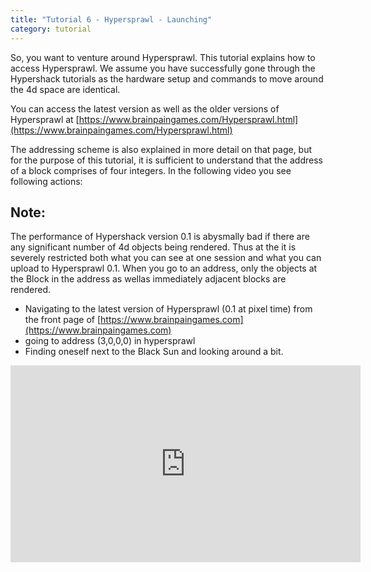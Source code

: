 ```yaml
---
title: "Tutorial 6 - Hypersprawl - Launching"
category: tutorial
---
```


So, you want to venture around Hypersprawl. This tutorial explains how to access Hypersprawl. We assume you have successfully gone through the Hypershack tutorials as the hardware setup and commands to move around the 4d space are identical.

<!--more-->

You can access the latest version as well as the older versions of Hypersprawl at [https://www.brainpaingames.com/Hypersprawl.html](https://www.brainpaingames.com/Hypersprawl.html)

The addressing scheme is also explained in more detail on that page, but for the purpose of this tutorial, it is sufficient to understand that the address of a block comprises of four integers. In the following video you see following actions:

Note:
-----
 The performance of Hypershack version 0.1 is abysmally bad if there are any significant number of 4d objects being rendered. Thus at the it is severely restricted both what you can see at one session and what you can upload to Hypersprawl 0.1. When you go to an address, only the objects at the Block in the address as wellas immediately adjacent blocks are rendered.  


- Navigating to the latest version of Hypersprawl (0.1 at pixel time) from the front page of [https://www.brainpaingames.com](https://www.brainpaingames.com)
- going to address (3,0,0,0) in hypersprawl
- Finding oneself next to the Black Sun and looking around a bit.


<iframe
  width="560"
  height="315"
  src="https://www.youtube.com/embed/qfvP2lI48pY"
  frameborder="0"
  allow="accelerometer; autoplay; encrypted-media; gyroscope; picture-in-picture"
  allowfullscreen
></iframe>



